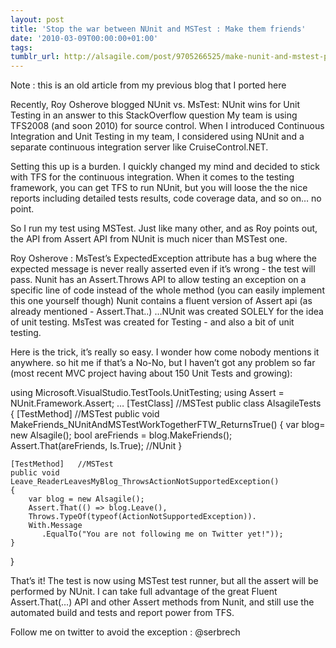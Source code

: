 ```yaml
---
layout: post
title: 'Stop the war between NUnit and MSTest : Make them friends'
date: '2010-03-09T00:00:00+01:00'
tags:
tumblr_url: http://alsagile.com/post/9705266525/make-nunit-and-mstest-play-together
---
```

Note : this is an old article from my previous blog that I ported here

Recently, Roy Osherove blogged NUnit vs. MsTest: NUnit wins for Unit Testing in an answer to this StackOverflow question  My team is using TFS2008 (and soon 2010) for source control. When I introduced Continuous Integration and Unit Testing in my team, I considered using NUnit and a separate continuous integration server like CruiseControl.NET.

Setting this up is a burden. I quickly changed my mind and decided to stick with TFS for the continuous integration. When it comes to the testing framework, you can get TFS to run NUnit, but you will loose the the nice reports including detailed tests results, code coverage data, and so on… no point.


So I run my test using MSTest. Just like many other, and as Roy points out, the API from Assert API from NUnit is much nicer than MSTest one.


Roy Osherove :
MsTest’s ExpectedException attribute has a bug where the expected message is never really asserted even if it’s wrong - the test will pass.
Nunit has an Assert.Throws API to allow testing an exception on a specific line of code instead of the whole method (you can easily implement this one yourself though)
Nunit contains a fluent version of Assert api (as already mentioned - Assert.That..)
…NUnit was created SOLELY for the idea of unit testing. MsTest was created for Testing - and also a bit of unit testing.



Here is the trick, it’s really so easy. I wonder how come nobody mentions it anywhere. so hit me if that’s a No-No, but I haven’t got any problem so far (most recent MVC project having about 150 Unit Tests and growing):




using Microsoft.VisualStudio.TestTools.UnitTesting;
using Assert = NUnit.Framework.Assert;
…
    [TestClass]   //MSTest
    public class AlsagileTests
    {
	[TestMethod]   //MSTest
	public void MakeFriends_NUnitAndMSTestWorkTogetherFTW_ReturnsTrue()
	{
	    var blog= new Alsagile();
	    bool areFriends = blog.MakeFriends();
	    Assert.That(areFriends, Is.True); //NUnit
	}


	[TestMethod]   //MSTest
	public void Leave_ReaderLeavesMyBlog_ThrowsActionNotSupportedException()
	{
	    var blog = new Alsagile();
	    Assert.That(() => blog.Leave(),
	    Throws.TypeOf(typeof(ActionNotSupportedException)).
	    With.Message
		   .EqualTo("You are not following me on Twitter yet!"));
	}
}



That’s it! The test is now using MSTest test runner, but all the assert will be performed by NUnit. I can take full advantage of the great Fluent Assert.That(…) API and other Assert methods from Nunit, and still use the automated build and tests and report power from TFS.

Follow me on twitter to avoid the exception : @serbrech

